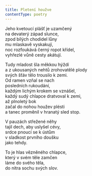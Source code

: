 ```yaml
---
title: Pletení houžve
contentType: poetry
---
```


<section>

Jeho kvetoucí plášť je uzamčený  
na devaterý západ slunce,  
zpod bílých chodidel lůny  
mu mlaskavě vyskakují,  
noc rozfoukává černý ropot křídel,  
vyhřezlé vůně cesty akátují.

Tudy mladost šla měkkou hýždí  
a z ukousaných nehtů zrohovatělé plody  
svých šťáv tělo trousilo k zemi.  
Od ramen vzňal se nach  
posledních rukoudání,  
každým lichým krokem se vznášel,  
každý sudý chlapce dratvoval k zemi,  
až plnoletý bok  
začal do nohou houžev plésti  
a tanec proměnil v hranatý sled stop.

V pauzách střežené něhy  
tajil dech, aby uslyšel cévy,  
srdce pnoucí se k ústům  
v sladkost prvního doušku  
jako tehdy.

To je hlas vězněného chlapce,  
který v svém těle zamčen  
láme do svého těla,  
do nitra sochu svých slov.

</section>
